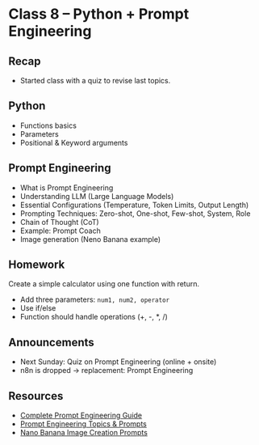 # Class 8 – Python + Prompt Engineering

## Recap
- Started class with a quiz to revise last topics.

## Python
- Functions basics
- Parameters
- Positional & Keyword arguments

## Prompt Engineering
- What is Prompt Engineering
- Understanding LLM (Large Language Models)
- Essential Configurations (Temperature, Token Limits, Output Length)
- Prompting Techniques: Zero-shot, One-shot, Few-shot, System, Role
- Chain of Thought (CoT)
- Example: Prompt Coach
- Image generation (Neno Banana example)

## Homework
Create a simple calculator using one function with return.
- Add three parameters: `num1, num2, operator`
- Use if/else
- Function should handle operations (+, -, *, /)

## Announcements
- Next Sunday: Quiz on Prompt Engineering (online + onsite)
- n8n is dropped → replacement: Prompt Engineering

## Resources
- [Complete Prompt Engineering Guide](https://github.com/panaversity/learn-low-code-agentic-ai/tree/main/00_prompt_engineering)
- [Prompt Engineering Topics & Prompts](https://github.com/panaversity/learn-low-code-agentic-ai/blob/main/00_prompt_engineering/readme.md)
- [Nano Banana Image Creation Prompts](https://github.com/panaversity/learn-low-code-agentic-ai/blob/main/00_prompt_engineering/image_generation/readme.md)
